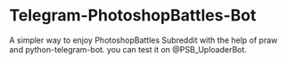 # Telegram-PhotoshopBattles-Bot
A simpler way to enjoy PhotoshopBattles Subreddit with the help of praw and python-telegram-bot.
you can test it on @PSB_UploaderBot.
